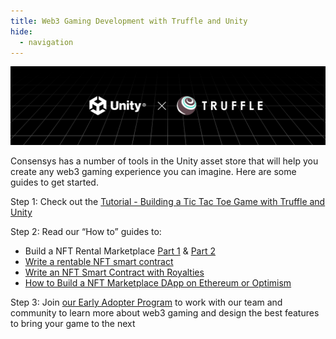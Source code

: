 ```yaml
---
title: Web3 Gaming Development with Truffle and Unity
hide:
  - navigation
---
```


![Unity x Truffle Banner](./img/truffle-x-unity-banner.png)

Consensys has a number of tools in the Unity asset store that will help you create any web3 gaming experience you can imagine. Here are some guides to get started.

Step 1: Check out the [Tutorial - Building a Tic Tac Toe Game with Truffle and Unity](/guides/building-a-tic-tac-toe-game-with-truffle-and-unity)

Step 2: Read our “How to” guides to:

- Build a NFT Rental Marketplace [Part 1](https://trufflesuite.com/guides/nft-rental-marketplace/) & [Part 2](https://trufflesuite.com/guides/nft-rental-marketplace-2/)
- [Write a rentable NFT smart contract](https://trufflesuite.com/guides/rentable-nft/)
- [Write an NFT Smart Contract with Royalties](https://trufflesuite.com/guides/nft-royalty/)
- [How to Build a NFT Marketplace DApp on Ethereum or Optimism](https://trufflesuite.com/guides/nft-marketplace/)

Step 3: Join [our Early Adopter Program](#) to work with our team and community to learn more about web3 gaming and design the best features to bring your game to the next
